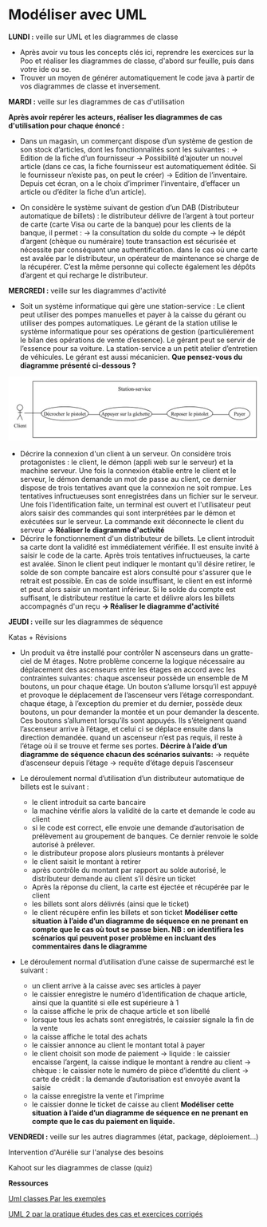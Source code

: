 
Modéliser avec UML
===

**LUNDI :**
veille sur UML et les diagrammes de classe

- Après avoir vu tous les concepts clés ici, reprendre les exercices sur la Poo et réaliser les diagrammes de classe, d'abord sur feuille, puis dans votre ide ou se.
- Trouver un moyen de générer automatiquement le code java à partir de vos diagrammes de classe et inversement.

**MARDI :**
veille sur les diagrammes de cas d'utilisation

 **Après avoir repérer les acteurs, réaliser les diagrammes de cas d'utilisation pour chaque énoncé :**
- Dans un magasin, un commerçant dispose d’un système de gestion de son stock d’articles, dont les fonctionnalités sont les suivantes :
-> Edition de la fiche d’un fournisseur
-> Possibilité d’ajouter un nouvel article (dans ce cas, la fiche fournisseur est automatiquement éditée. Si le fournisseur n’existe pas, on peut le créer)
-> Edition de l’inventaire. Depuis cet écran, on a le choix d’imprimer l’inventaire, d’effacer un article ou d’éditer la fiche d’un article).

- On considère le système suivant de gestion d’un DAB (Distributeur automatique de billets) :
le distributeur délivre de l’argent à tout porteur de carte (carte Visa ou carte de la banque)
pour les clients de la banque, il permet :
-> la consultation du solde du compte
-> le dépôt d’argent (chèque ou numéraire)
toute transaction est sécurisée et nécessite par conséquent une authentification.
dans le cas où une carte est avalée par le distributeur, un opérateur de maintenance se charge de la récupérer. C’est la même personne qui collecte également les dépôts d’argent et qui recharge le distributeur.

**MERCREDI :**
veille sur les diagrammes d'activité

- Soit un système informatique qui gère une station-service :
    Le client peut utiliser des pompes manuelles et payer à la caisse du gérant ou utiliser des pompes automatiques.
    Le gérant de la station utilise le système informatique pour ses opérations de gestion (particulièrement le bilan des opérations de vente d’essence).
    Le gérant peut se servir de l’essence pour sa voiture.
    La station-service a un petit atelier d’entretien de véhicules. Le gérant est aussi mécanicien.
    **Que pensez-vous du diagramme présenté ci-dessous ?**

 ![center](image1.jpg)
 
- Décrire la connexion d'un client à un serveur. On considère trois protagonistes : le client, le démon (appli web sur le serveur) et la machine serveur. Une fois la connexion établie entre le client et le serveur, le démon demande un mot de passe au client, ce dernier dispose de trois tentatives avant que la connexion ne soit rompue. Les tentatives infructueuses sont enregistrées dans un fichier sur le serveur. Une fois l'identification faite, un terminal est ouvert et l'utilisateur peut alors saisir des commandes qui sont interprétées par le démon et exécutées sur le serveur. La commande exit déconnecte le client du serveur **-> Réaliser le diagramme d'activité**
- Décrire le fonctionnement d'un distributeur de billets. Le client introduit sa carte dont la validité est immédiatement vérifiée. Il est ensuite invité à saisir le code de la carte. Après trois tentatives infructueuses, la carte est avalée. Sinon le client peut indiquer le montant qu'il désire retirer, le solde de son compte bancaire est alors consulté pour s'assurer que le retrait est possible. En cas de solde insuffisant, le client en est informé et peut alors saisir un montant inférieur. Si le solde du compte est suffisant, le distributeur restitue la carte et délivre alors les billets accompagnés d'un reçu **-> Réaliser le diagramme d'activité**

**JEUDI :**
veille sur les diagrammes de séquence

Katas + Révisions 
- Un produit va être installé pour contrôler N ascenseurs dans un gratte-ciel de M étages. Notre problème concerne la logique nécessaire au déplacement des ascenseurs entre les étages en accord avec les contraintes suivantes:
chaque ascenseur possède un ensemble de M boutons, un pour chaque étage. Un bouton s’allume lorsqu’il est appuyé et provoque le déplacement de l’ascenseur vers l’étage correspondant.
chaque étage, à l’exception du premier et du dernier, possède deux boutons, un pour demander la montée et un pour demander  la descente. Ces boutons s’allument lorsqu’ils sont appuyés. Ils s’éteignent quand l’ascenseur arrive à l’étage, et celui ci se déplace ensuite dans la direction demandée.
quand un ascenseur n’est pas requis, il reste à l’étage où il se trouve et ferme ses portes.
**Décrire à l’aide d’un diagramme de séquence chacun des scénarios suivants:**
    -> requête d’ascenseur depuis l’étage
    -> requête d’étage depuis l’ascenseur

- Le déroulement normal d’utilisation d’un distributeur automatique de billets est le suivant :
    * le client introduit sa carte bancaire
    * la machine vérifie alors la validité de la carte et demande le code au client
    * si le code est correct, elle envoie une demande d’autorisation de prélèvement au groupement de banques. Ce dernier renvoie le solde autorisé à prélever.
    * le distributeur propose alors plusieurs montants à prélever
    * le client saisit le montant à retirer
    * après contrôle du montant par rapport au solde autorisé, le distributeur demande au client s’il désire un ticket
    * Après la réponse du client, la carte est éjectée et récupérée par le client
    * les billets sont alors délivrés (ainsi que le ticket)
    * le client récupère enfin les billets et son ticket
**Modéliser cette situation à l’aide d’un diagramme de séquence en ne prenant en compte que le cas où tout se passe bien. NB : on identifiera les scénarios qui peuvent poser problème en incluant des commentaires dans le diagramme**

- Le déroulement normal d’utilisation d’une caisse de supermarché est le suivant :
    * un client arrive à la caisse avec ses articles à payer
    * le caissier enregistre le numéro d’identification de chaque article, ainsi que la quantité si elle est supérieure à 1
    * la caisse affiche le prix de chaque article et son libellé
    * lorsque tous les achats sont enregistrés, le caissier signale la fin de la vente
    * la caisse affiche le total des achats
    * le caissier annonce au client le montant total à payer
    * le client choisit son mode de paiement
      -> liquide : le caissier encaisse l’argent, la caisse indique le montant à rendre au client
      -> chèque : le caissier note le numéro de pièce d’identité du client
      -> carte de crédit : la demande d’autorisation est envoyée avant la saisie
    * la caisse enregistre la vente et l’imprime
    * le caissier donne le ticket de caisse au client
**Modéliser cette situation à l’aide d’un diagramme de séquence en ne prenant en compte que le cas du paiement en liquide.**

**VENDREDI :**
veille sur les autres diagrammes (état, package, déploiement...)

Intervention d'Aurélie sur l'analyse des besoins

Kahoot sur les diagrammes de classe (quiz)

**Ressources**

[Uml classes Par les exemples](https://fr.slideshare.net/MireilleBF/uml-classes-par-les-exemples)

[UML 2 par la pratique études des cas et exercices corrigés](https://fr.slideshare.net/GMA87/uml-2-par-la-pratique-tudes-des-cas-et-exercices-corrigs)
